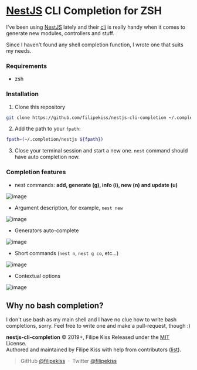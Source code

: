 # [NestJS][nestjs] CLI Completion for ZSH

I've been using [NestJS][nestjs] lately and their [cli][nestjs-cli] is really
handy when it comes to generate new modules, controllers and stuff.

Since I haven't found any shell completion function, I wrote one that suits my
needs.

### Requirements

- zsh

### Installation

1. Clone this repository

```sh
git clone https://github.com/filipekiss/nestjs-cli-completion ~/.completion/nestjs
```

2. Add the path to your `fpath`:

```sh
fpath=(~/.completion/nestjs ${fpath})
```

3. Close your terminal session and start a new one. `nest` command should have
   auto completion now.

### Completion features

- nest commands: **add, generate (g), info (i), new (n) and update (u)**

![image](https://user-images.githubusercontent.com/48519/59521645-269abf80-8ea3-11e9-98ff-82da5bf6fd87.png)

- Argument description, for example, `nest new`

![image](https://user-images.githubusercontent.com/48519/59521670-37e3cc00-8ea3-11e9-9874-e7faf88d8d6f.png)

- Generators auto-complete

![image](https://user-images.githubusercontent.com/48519/59521682-4336f780-8ea3-11e9-9031-39dea6c32f6e.png)

- Short commands (`nest n`, `nest g co`, etc…)

![image](https://user-images.githubusercontent.com/48519/59521697-4c27c900-8ea3-11e9-8088-d40d415a4d63.png)

- Contextual options

![image](https://user-images.githubusercontent.com/48519/59521707-51851380-8ea3-11e9-84b8-a545805eb79f.png)

[nestjs]: https://nestjs.com
[nestjs-cli]: https://github.com/nestjs/nest-cli

## Why no bash completion?

I don't use bash as my main shell and I have no clue how to write bash
completions, sorry. Feel free to write one and make a pull-request, though :)

**nestjs-cli-completion** © 2019+, Filipe Kiss Released under the [MIT] License.<br>
Authored and maintained by Filipe Kiss with help from contributors ([list][contributors]).

> GitHub [@filipekiss](https://github.com/filipekiss) &nbsp;&middot;&nbsp;
> Twitter [@filipekiss](https://twitter.com/filipekiss)

[mit]: http://mit-license.org/
[contributors]: http://github.com/filipekiss/nestjs-cli-completion/contributors

